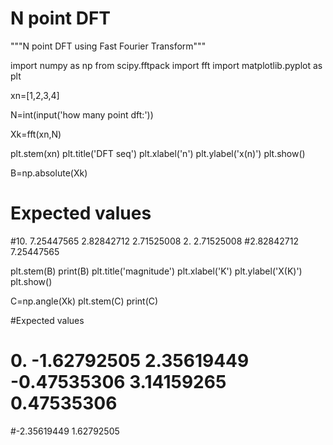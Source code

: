 # N point DFT


"""N point DFT using Fast Fourier Transform"""

import numpy as np
from scipy.fftpack import fft
import matplotlib.pyplot as plt

xn=[1,2,3,4]

N=int(input('how many point dft:'))

Xk=fft(xn,N)

plt.stem(xn)
plt.title('DFT seq')
plt.xlabel('n')
plt.ylabel('x(n)')
plt.show()


B=np.absolute(Xk)

# Expected values

#10.          7.25447565  2.82842712  2.71525008  2.          2.71525008
#2.82842712  7.25447565


plt.stem(B)
print(B)
plt.title('magnitude')
plt.xlabel('K')
plt.ylabel('X(K)')
plt.show()

C=np.angle(Xk)
plt.stem(C)
print(C)

#Expected values
# 0.         -1.62792505  2.35619449 -0.47535306  3.14159265  0.47535306
#-2.35619449  1.62792505
